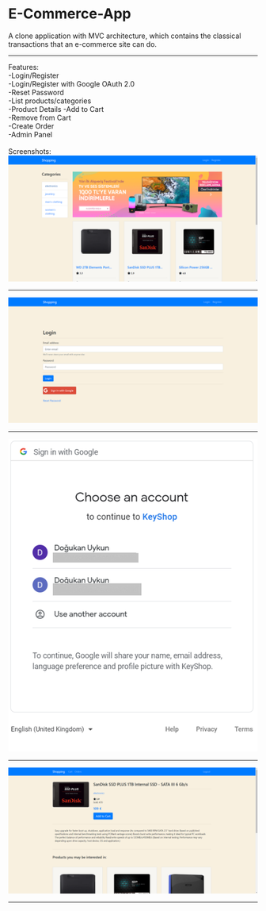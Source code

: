 # E-Commerce-App

A clone application with MVC architecture, which contains the classical transactions that an e-commerce site can do.
<hr>
Features:<br>
-Login/Register<br>
-Login/Register with Google OAuth 2.0<br>
-Reset Password<br>
-List products/categories<br>
-Product Details
-Add to Cart<br>
-Remove from Cart<br>
-Create Order<br>
-Admin Panel
<br>
<br>
Screenshots:
<br>
<img src="screenshots/ss-1.png"/><hr>
<img src="screenshots/ss-2.png"/><hr>
<img src="screenshots/ss-3.png"/><hr>
<img src="screenshots/ss-4.png"/><hr>
